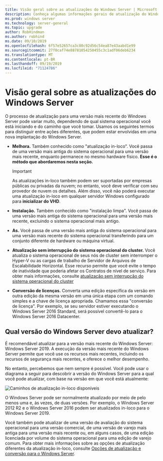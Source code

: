 ```yaml
---
title: Visão geral sobre as atualizações do Windows Server | Microsoft Docs
description: Conheça algumas informações gerais de atualização do Windows Server, juntamente com o que pensar antes de fazer a atualização real.
ms.prod: windows server
ms.technology: server-general
ms.topic: upgrade
author: RobHindman
ms.author: robhind
ms.date: 09/10/2019
ms.openlocfilehash: 6f57e52657ca3c80c92d56c54ea87e43aabd1e99
ms.sourcegitcommit: 27f0caf74e88781054250455c3c1adf06deb6234
ms.translationtype: MT
ms.contentlocale: pt-BR
ms.lasthandoff: 09/19/2019
ms.locfileid: "71124786"
---
```

# <a name="overview-about-windows-server-upgrades"></a>Visão geral sobre as atualizações do Windows Server

O processo de atualização para uma versão mais recente do Windows Server pode variar muito, dependendo de qual sistema operacional você está iniciando e do caminho que você tomar. Usamos os seguintes termos para distinguir entre ações diferentes, que podem estar envolvidas em uma nova implantação do Windows Server.

- **Melhora.** Também conhecido como "atualização in-loco". Você passa de uma versão mais antiga do sistema operacional para uma versão mais recente, enquanto permanece no mesmo hardware físico. **Esse é o método que abordaremos nesta seção.**

    >[!Important]
    >As atualizações in-loco também podem ser suportadas por empresas públicas ou privadas da nuvem; no entanto, você deve verificar com seu provedor de nuvem os detalhes. Além disso, você não poderá executar uma atualização in-loco em qualquer servidor Windows configurado para **inicializar do VHD**.

- **Instalação.** Também conhecido como "instalação limpa". Você passa de uma versão mais antiga do sistema operacional para uma versão mais recente, excluindo o sistema operacional mais antigo.

- **As.** Você passa de uma versão mais antiga do sistema operacional para uma versão mais recente do sistema operacional transferindo para um conjunto diferente de hardware ou máquina virtual.

- **Atualização sem interrupção do sistema operacional do cluster.** Você atualiza o sistema operacional de seus nós de cluster sem interromper o Hyper-V ou as cargas de trabalho de Servidor de Arquivos de Escalabilidade Horizontal. Esse recurso permite que você evite o tempo de inatividade que poderia afetar os Contratos de nível de serviço. Para obter mais informações, consulte [atualização sem interrupção do sistema operacional do cluster](../failover-clustering/cluster-operating-system-rolling-upgrade.md)

- **Conversão de licenças.** Converta uma edição específica da versão em outra edição da mesma versão em uma única etapa com um comando simples e a chave de licença apropriada. Chamamos essa "conversão de licença". Por exemplo, se seu servidor estiver executando o Windows Server 2016 Standard, será possível convertê-lo para o Windows Server 2016 Datacenter.

## <a name="which-version-of-windows-server-should-i-upgrade-to"></a>Qual versão do Windows Server devo atualizar?

É recomendável atualizar para a versão mais recente do Windows Server: Windows Server 2019. A execução da versão mais recente do Windows Server permite que você use os recursos mais recentes, incluindo os recursos de segurança mais recentes, e oferece o melhor desempenho.

No entanto, percebemos que nem sempre é possível. Você pode usar o diagrama a seguir para descobrir a versão do Windows Server para a qual você pode atualizar, com base na versão em que você está atualmente:

![Caminhos de atualização in-loco disponíveis](media/upgrade-paths.png)

O Windows Server pode ser normalmente atualizado por meio de pelo menos uma e, às vezes, de duas versões. Por exemplo, o Windows Server 2012 R2 e o Windows Server 2016 podem ser atualizados in-loco para o Windows Server 2019.

Você também pode atualizar de uma versão de avaliação do sistema operacional para uma versão comercial, de uma versão de varejo mais antiga para uma versão mais recente ou, em alguns casos, de uma edição licenciada por volume do sistema operacional para uma edição de varejo comum. Para obter mais informações sobre as opções de atualização diferentes da atualização in-loco, consulte [Opções de atualização e conversão para o Windows Server](../get-started/supported-upgrade-paths.md).
